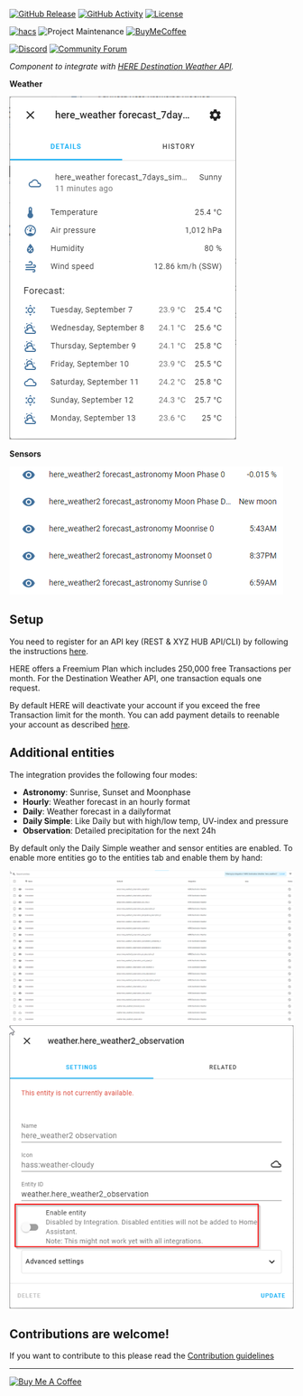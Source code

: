 [![GitHub Release][releases-shield]][releases]
[![GitHub Activity][commits-shield]][commits]
[![License][license-shield]](LICENSE)

[![hacs][hacsbadge]][hacs]
![Project Maintenance][maintenance-shield]
[![BuyMeCoffee][buymecoffeebadge]][buymecoffee]

[![Discord][discord-shield]][discord]
[![Community Forum][forum-shield]][forum]

_Component to integrate with [HERE Destination Weather API][here_destination_weather_api]._

**Weather**

![example][exampleimg]

**Sensors**

![moonphases][moonphases_img]

## Setup

You need to register for an API key (REST & XYZ HUB API/CLI) by following the instructions [here](https://developer.here.com/tutorials/getting-here-credentials/).

HERE offers a Freemium Plan which includes 250,000 free Transactions per month. For the Destination Weather API, one transaction equals one request.

By default HERE will deactivate your account if you exceed the free Transaction limit for the month. You can add payment details to reenable your account as described [here](https://knowledge.here.com/csm_kb?id=public_kb_csm_details&number=KB0016434).

## Additional entities

The integration provides the following four modes:

* **Astronomy**: Sunrise, Sunset and Moonphase
* **Hourly**: Weather forecast in an hourly format
* **Daily**: Weather forecast in a dailyformat
* **Daily Simple**: Like Daily but with high/low temp, UV-index and pressure
* **Observation**: Detailed precipitation for the next 24h

By default only the Daily Simple weather and sensor entities are enabled.
To enable more entities go to the entities tab and enable them by hand:

![disabled_entities_img][disabled_entities_img]
![enable_entity_img][enable_entity_img]

<!---->

## Contributions are welcome!

If you want to contribute to this please read the [Contribution guidelines](CONTRIBUTING.md)

***

<a href="https://www.buymeacoffee.com/eifinger" target="_blank"><img src="https://www.buymeacoffee.com/assets/img/custom_images/black_img.png" alt="Buy Me A Coffee" style="height: auto !important;width: auto !important;" ></a><br>

[here_destination_weather_api]: https://developer.here.com/documentation/destination-weather/dev_guide/topics/overview.html
[buymecoffee]: https://www.buymeacoffee.com/eifinger
[buymecoffeebadge]: https://img.shields.io/badge/buy%20me%20a%20coffee-donate-yellow.svg?style=for-the-badge
[commits-shield]: https://img.shields.io/github/commit-activity/y/eifinger/hass-here-weather.svg?style=for-the-badge
[commits]: https://github.com/eifinger/hass-here-weather/commits/master
[hacs]: https://github.com/custom-components/hacs
[hacsbadge]: https://img.shields.io/badge/HACS-Custom-orange.svg?style=for-the-badge
[discord]: https://discord.gg/Qa5fW2R
[discord-shield]: https://img.shields.io/discord/330944238910963714.svg?style=for-the-badge
[exampleimg]: img/here_weather_7days_forecast.png
[disabled_entities_img]: img/here_weather_disabled_entities.png
[enable_entity_img]: img/here_weather_enable_entity.png
[moonphases_img]: img/here_weather_moonphases.png
[forum-shield]: https://img.shields.io/badge/community-forum-brightgreen.svg?style=for-the-badge
[forum]: https://community.home-assistant.io/
[license-shield]: https://img.shields.io/github/license/eifinger/hass-here-weather.svg?style=for-the-badge
[maintenance-shield]: https://img.shields.io/badge/maintainer-Kevin%20Stillhammer%20%40eifinger-blue.svg?style=for-the-badge
[releases-shield]: https://img.shields.io/github/release/eifinger/hass-here-weather.svg?style=for-the-badge
[releases]: https://github.com/eifinger/hass-weenect/releases
